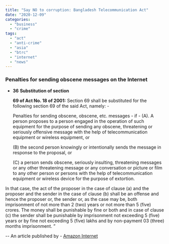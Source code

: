 ```yaml
---
title: "Say NO to corruption: Bangladesh Telecommunication Act"
date: "2020-12-09"
categories: 
  - "business"
  - "crime"
tags: 
  - "act"
  - "anti-crime"
  - "asia"
  - "btrc"
  - "internet"
  - "news"
---
```


### **Penalties for sending obscene messages on the Internet**

- **36** **Substitution of section**  
      
    **69 of Act No. 18 of 2001:** Section 69 shall be substituted for the following section 69 of the said Act, namely: - 
      
    Penalties for sending obscene, obscene, etc. messages - if - 
    (A). A person proposes to a person engaged in the operation of such equipment for the purpose of sending any obscene, threatening or seriously offensive message with the help of telecommunication equipment or wireless equipment, or  
      
    (B) the second person knowingly or intentionally sends the message in response to the proposal, or  
      
    (C) a person sends obscene, seriously insulting, threatening messages or any other threatening message or any conversation or picture or film to any other person or persons with the help of telecommunication equipment or wireless device for the purpose of extortion.

In that case, the act of the proposer in the case of clause (a) and the proposer and the sender in the case of clause (b) shall be an offense and hence the proposer or, the sender or, as the case may be, both imprisonment of not more than 2 (two) years or not more than 5 (five) crores. The money shall be punishable by fine or both and in case of clause (c) the sender shall be punishable by imprisonment not exceeding 5 (five) years or by fine not exceeding 5 (five) lakhs and by non-payment 03 (three) months imprisonment. ”

\-- An article published by - [Amazon Internet](https://khulnaflix.online/)
